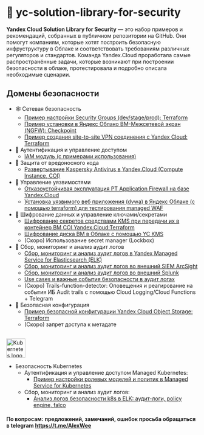 # 🔐 yc-solution-library-for-security
**Yandex Cloud Solution Library for Security** — это набор примеров и рекомендаций, собранных в публичном репозитории на GitHub. Они помогут компаниям, которые хотят построить безопасную инфруструктуру в Облаке и соответствовать требованиям различных регуляторов и стандартов.
Команда Yandex.Cloud проработала самые распространённые задачи, которые возникают при построении безопасности в облаке, протестировала и подробно описала необходимые сценарии.

## Домены безопасности
- 🕸 Сетевая безопасность
  - [Пример настройки Security Groups (dev/stage/prod): Terraform](https://github.com/yandex-cloud/yc-solution-library-for-security/tree/master/network-sec/segmentation)
  - [Пример установки в Яндекс Облако ВМ-Межсетевой экран (NGFW): Checkpoint](https://github.com/yandex-cloud/yc-solution-library-for-security/tree/master/network-sec/checkpoint-1VM)
  - [Пример создания site-to-site VPN соединения с Yandex Cloud: Terraform](https://github.com/yandex-cloud/yc-solution-library-for-security/tree/master/network-sec/vpn)
- 🔑 Аутентификация и управление доступом
  - [IAM модуль (с примерами использования)](https://github.com/yandex-cloud/yc-solution-library-for-security/tree/master/auth_and_access/iam#identity-and-access-management-iam-terraform-module-for-yandexcloud)
- 🦠 Защита от вредоносного кода
  - [Развертывание Kaspersky Antivirus в Yandex.Cloud (Compute Instance, COI)](https://github.com/yandex-cloud/yc-solution-library-for-security/tree/master/malware-defense/kaspersy-install-in-yc)
- 🐞 Управление уязвимостями
  - [Отказоустойчивая эксплуатация PT Application Firewall на базе Yandex.Cloud](https://github.com/yandex-cloud/yc-solution-library-for-security/tree/master/vuln-mgmt/unmng-waf-ptaf-cluster)
  - [Установка уязвимого веб приложения (dvwa) в Яндекс Облаке (с помощью terraform) для тестирования managed WAF](https://github.com/yandex-cloud/yc-solution-library-for-security/tree/master/vuln-mgmt/vulnerable-web-app-waf-test)
- 🔏 Шифрование данных и управление ключами/секретами
  - [Шифрование секретов средствами KMS при передачи их в контейнер ВМ COI Yandex.Cloud:Terraform](https://github.com/yandex-cloud/yc-solution-library-for-security/tree/master/encrypt_and_keys/terraform%2BKMS%2BCOI)
  - [Шифрование диска ВМ в Облаке с помощью YC KMS](https://github.com/yandex-cloud/yc-solution-library-for-security/tree/master/encrypt_and_keys/encrypt_disk_VM)
  - (Скоро) Использование secret manager (Lockbox)
- 🔎 Сбор, мониторинг и анализ аудит логов
  - [Сбор, мониторинг и анализ аудит логов в Yandex Managed Service for Elasticsearch (ELK)](https://github.com/yandex-cloud/yc-solution-library-for-security/tree/master/auditlogs/export-auditlogs-to-ELK_main)
  - [Сбор, мониторинг и анализ аудит логов во внешний SIEM ArcSight](https://github.com/yandex-cloud/yc-solution-library-for-security/tree/master/auditlogs/export-auditlogs-to-ArcSight)
  - [Сбор, мониторинг и анализ аудит логов во внешний Splunk](https://github.com/yandex-cloud/yc-solution-library-for-security/tree/master/auditlogs/export-auditlogs-to-Splunk)
  - [Use cases и важные события безопасности в аудит логах](https://github.com/yandex-cloud/yc-solution-library-for-security/tree/master/auditlogs/_use_cases_and_searches)
  - (Скоро) Trails-function-detector: Оповещения и реагирование на события ИБ Audit trails с помощью Cloud Logging/Cloud Functions + Telegram
- 👮 Безопасная конфигурация
  - [Пример безопасной конфигурации Yandex Cloud Object Storage: Terraform](https://github.com/yandex-cloud/yc-solution-library-for-security/tree/master/configuration/hardering_bucket)
  - (Скоро) запрет доступа к метадате
##
<a href="https://kubernetes.io/">
    <img src="https://github.com/magnologan/awesome-k8s-security/blob/master/logo.png"
         alt="Kubernetes logo" title="Kubernetes" height="50" width="50" />
</a></br>

- Безопасность Kubernetes
  - Аутентификация и управление доступом Managed Kubernetes:
    - [Пример настройки ролевых моделей и политик в Managed Service for Kubernetes](https://github.com/yandex-cloud/yc-solution-library-for-security/tree/master/kubernetes-security/auth_and_access/role-model-example)
  - Сбор, мониторинг и анализ аудит логов:
    - [Анализ логов безопасности k8s в ELK: аудит-логи, policy engine, falco](https://github.com/yandex-cloud/yc-solution-library-for-security/tree/master/auditlogs/export-auditlogs-to-ELK_k8s)


#### По вопросам: предложений, замечаний, ошибок просьба обращаться в telegram https://t.me/AlexWee
